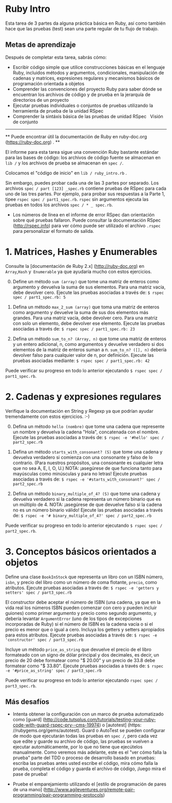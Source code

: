 Ruby Intro
=============

Esta tarea de 3 partes da alguna práctica básica en Ruby, así como también hace que las pruebas (test) sean una parte regular de tu flujo de trabajo.



Metas de aprendizaje
--------------
Después de completar esta tarea, sabrás cómo:

* Escribir código simple que utilice construcciones básicas en el lenguaje Ruby, incluidos métodos y argumentos, condicionales, manipulación de cadenas y matrices, expresiones regulares y mecanismos básicos de programación orientada a objetos
* Comprender las convenciones del proyecto Ruby para saber dónde se encuentran los archivos de código y de prueba en la jerarquía de directorios de un proyecto
* Ejecutar pruebas individuales o conjuntos de pruebas utilizando la herramienta de prueba de la unidad RSpec
* Comprender la sintáxis básica de las pruebas de unidad RSpec
 
Visión de conjunto
--------

** Puede encontrar útil la documentación de Ruby en ruby-doc.org (https://ruby-doc.org) . **

El informe para esta tarea sigue una convención Ruby bastante estándar para las bases de código: los archivos de código fuente se almacenan en `lib /` y los archivos de prueba se almacenan en `spec /`.

Colocamos el "código de inicio" en `lib / ruby_intro.rb` .

Sin embargo, puedes probar cada una de las 3 partes por separado. Los archivos
`spec / part [123] _spec.rb` contiene pruebas de RSpec para cada uno de las tres partes. Por ejemplo, para probar sus respuestas a la Parte 1, tipee  `rspec
spec / part1_spec.rb`. `rspec` sin argumentos ejecuta las pruebas en todos
los archivos `spec / * _ spec.rb`.

* Los números de línea en el informe de error RSpec
dan orientación sobre qué pruebas fallaron. Puede consultar la documentación RSpec
 (http://rspec.info) para ver cómo puede ser utilizado el archivo `.rspec` para personalizar el formato de salida.



# 1. Matrices, Hashes y Enumerables

Consulte la [documentación de Ruby 2.x] (http://ruby-doc.org) en `Array`,`Hash` y` Enumerable` ya que ayudaría mucho con estos ejercicios.

0. Define un método `sum (array)` que tome una matriz de enteros como argumento y devuelva la suma de sus elementos. Para una matriz vacía, debe devolver cero. Ejecute las pruebas asociadas a través de: `$ rspec spec / part1_spec.rb: 5`

0. Defina un método `max_2_sum (array)` que toma una matriz de enteros como argumento y devuelve la suma de sus dos elementos más grandes. Para una matriz vacía, debe devolver cero. Para una matriz con solo un elemento, debe devolver ese elemento. Ejecute las pruebas asociadas a través de: `$ rspec spec / part1_spec.rb: 23`

0. Defina un método `sum_to_n? (Array, n)` que tome una matriz de enteros y un entero adicional, n, como argumentos y devuelve verdadero si dos elementos de la matriz de enteros suman a n. `sum_to_n? ([], n)` debería devolver falso para cualquier valor de n, por definición. Ejecute las pruebas asociadas mediante: `$ rspec spec / part1_spec.rb: 42`

Puede verificar su progreso en todo lo anterior ejecutando `$ rspec spec / part1_spec.rb`.

# 2. Cadenas y expresiones regulares

Verifique la documentación en String y Regexp ya que podrían ayudar tremendamente con estos ejercicios. :-)

0. Defina un método `hello (nombre)` que tome una cadena que represente un nombre y devuelva la cadena "Hola", concatenada con el nombre. Ejecute las pruebas asociadas a través de: `$ rspec -e '#hello' spec / part2_spec.rb`

0. Defina un método `starts_with_consonant? (S)` que tome una cadena y devuelva verdadero si comienza con una consonante y falso de lo contrario. (Para nuestros propósitos, una consonante es cualquier letra que no sea A, E, I, O, U.) NOTA: ¡asegúrese de que funciona tanto para mayúsculas como minúsculas y para no letras! Ejecute pruebas asociadas a través de: `$ rspec -e '#starts_with_consonant?' spec / part2_spec.rb`

0. Defina un método `binary_multiple_of_4? (S)` que tome una cadena y devuelva verdadero si la cadena representa un número binario que es un múltiplo de 4. NOTA: ¡asegúrese de que devuelve falso si la cadena no es un número binario válido! Ejecute las pruebas asociadas a través de: `$ rspec -e '# binary_multiple_of_4?' spec / part2_spec.rb`

Puede verificar su progreso en todo lo anterior ejecutando `$ rspec spec / part2_spec.rb`.

# 3. Conceptos básicos orientados a objetos


Define una clase `BookInStock` que representa un libro con un ISBN
número, `isbn`, y precio del libro como un número de coma flotante,
`precio`, como atributos. Ejecute pruebas asociadas a través de: `$ rspec -e 'getters y setters' spec / part3_spec.rb`

El constructor debe aceptar el número de ISBN
(una cadena, ya que en la vida real los números ISBN pueden comenzar con cero y pueden
incluir guiones) como primer argumento y precio como segundo argumento, y
debería levantar `ArgumentError` (uno de los tipos de excepciones incorporadas de Ruby) si
el número de ISBN es la cadena vacía o si el precio es menor que o
igual a cero. Incluya los getters y setters apropiados para estos
atributos. Ejecute pruebas asociadas a través de: `$ rspec -e 'constructor' spec / part3_spec.rb`

Incluye un método `price_as_string` que devuelve el precio de
el libro formateado con un signo de dólar principal y dos decimales, es decir, un precio
de 20 debe formatear como "$ 20.00" y un precio de 33.8 debe formatear como
"$ 33.80". Ejecute pruebas asociadas a través de: `$ rspec -e '#price_as_string' spec / part3_spec.rb`

Puede verificar su progreso en todo lo anterior ejecutando `rspec spec / part3_spec.rb`.

## Más desafíos

* Intenta obtener la configuración con
un marco de prueba automatizado como [guard] (http://code.tutsplus.com/tutorials/testing-your-ruby-code-with-guard-rspec-pry--cms-19974) o [autotest] (https: //rubygems.org/gems/autotest). Guard o AutoTest se pueden configurar de modo que
ejecutarán todas las pruebas en `spec /`, pero cada vez que edite y guarde
su archivo de código, las pruebas se vuelven a ejecutar automáticamente, por lo que no tiene que
ejecútelos manualmente. Como veremos más adelante, este es el "ver cómo falla la prueba"
parte del TDD o proceso de desarrollo basado en pruebas: escriba las pruebas antes
usted escribe el código, mira cómo falla la prueba, completa el código y guarda el archivo de código,
¡luego mira el pase de prueba!

* Pruebe el emparejamiento utilizando el [estilo de programación de pares de una mano] (http://www.agileventures.org/remote-pair-programming/pair-programming-protocols)
